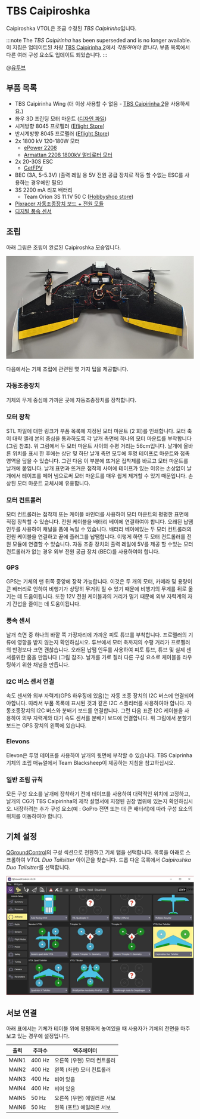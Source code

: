 # TBS Caipiroshka

Caipiroshka VTOL은 조금 수정된 *TBS Caipirinha*입니다.

:::note
The *TBS Caipirinha* has been superseded and is no longer available. 이 지침은 업데이트된 차량 [TBS Caipirinha 2](https://team-blacksheep.com/products/prod:tbs_caipi2_pnp)에서 *작동하여야 합니다*. 부품 목록에서 다른 여러 구성 요소도 업데이트 되었습니다.
:::

@[유투브](https://www.youtube.com/watch?v=acG0aTuf3f8&vq=hd720)

## 부품 목록

* TBS Caipirinha Wing (더 이상 사용할 수 없음 - [TBS Caipirinha 2](https://team-blacksheep.com/products/prod:tbs_caipi2_pnp)을 사용하세요.)
* 좌우 3D 프린팅 모터 마운트 (<a href="https://github.com/PX4/px4_user_guide/raw/master/assets/airframes/vtol/caipiroshka/motor_mounts.zip" target="_blank">디자인 파일</a>)
* 시계방향 8045 프로펠러 ([Eflight Store](https://www.banggood.com/GEMFAN-Carbon-Nylon-8045-CWCCW-Propeller-For-Quadcopters-1-Pair-p-950874.html))
* 반시계방향 8045 프로펠러 ([Eflight Store](https://www.banggood.com/GEMFAN-Carbon-Nylon-8045-CWCCW-Propeller-For-Quadcopters-1-Pair-p-950874.html))
* 2x 1800 kV 120-180W 모터
  * [ePower 2208](https://www.galaxus.ch/en/s5/product/epower-22081400-fuer-2-3-lipo-imax-rc-electric-motors-8355913)
  * [Armattan 2208 1800kV 멀티로터 모터](https://www.amazon.com/Armattan-2208-1800kV-Multirotor-Motor/dp/B00UWLW0C8)
    <!-- equivalent replacement must match: kV (1800), motor size (2208) and number of LiPo cells (3S). -->
* 2x 20-30S ESC
  * [GetFPV](https://www.getfpv.com/lumenier-30a-blheli-s-esc-opto-2-4s.html)
* BEC (3A, 5-5.3V) (출력 레일 용 5V 전원 공급 장치로 작동 할 수없는 ESC를 사용하는 경우에만 필요)
* 3S 2200 mA 리포 배터리
  * Team Orion 3S 11.1V 50 C ([Hobbyshop store](https://www.hobbyshop.ch/modellbau-elektronik/akku/team-orion-lipo-2200-3s-11-1v-50c-xt60-ori60163.html))
* [Pixracer 자동조종장치 보드 + 전원 모듈](../flight_controller/pixracer.md)
* [디지털 풍속 센서](https://hobbyking.com/en_us/hkpilot-32-digital-air-speed-sensor-and-pitot-tube-set.html)


## 조립

아래 그림은 조립이 완료된 Caipiroshka 모습입니다.

![Caipiroshka](../../assets/airframes/vtol/caipiroshka/caipiroshka.jpg)

다음에서는 기체 조립에 관련된 몇 가지 팁을 제공합니다.

### 자동조종장치

기체의 무게 중심에 가까운 곳에 자동조종장치를 장착합니다.

### 모터 장착

STL 파일에 대한 링크가 부품 목록에 지정된 모터 마운트 (2 회)를 인쇄합니다. 모터 축이 대략 엘레 본의 중심을 통과하도록 각 날개 측면에 하나의 모터 마운트를 부착합니다 (그림 참조). 위 그림에서 두 모터 마운트 사이의 수평 거리는 56cm입니다. 날개에 올바른 위치를 표시 한 후에는 상단 및 하단 날개 측면 모두에 투명 테이프로 마운트와 접촉 영역을 덮을 수 있습니다. 그런 다음 이 부분에 뜨거운 접착제를 바르고 모터 마운트를 날개에 붙입니다. 날개 표면과 뜨거운 접착제 사이에 테이프가 있는 이유는 손상없이 날개에서 테이프를 떼어 냄으로써 모터 마운트를 매우 쉽게 제거할 수 있기 때문입니다. 손상된 모터 마운트 교체시에 유용합니다.

### 모터 컨트롤러

모터 컨트롤러는 접착제 또는 케이블 바인더를 사용하여 모터 마운트의 평평한 표면에 직접 장착할 수 있습니다. 전원 케이블을 배터리 베이에 연결하여야 합니다. 오래된 납땜 인두를 사용하여 채널을 폼에 녹일 수 있습니다. 배터리 베이에있는 두 모터 컨트롤러의 전원 케이블을 연결하고 끝에 플러그를 납땜합니다. 이렇게 하면 두 모터 컨트롤러를 전원 모듈에 연결할 수 있습니다. 자동 조종 장치의 출력 레일에 5V를 제공 할 수있는 모터 컨트롤러가 없는 경우 외부 전원 공급 장치 (BEC)를 사용하여야 합니다.

### GPS

GPS는 기체의 맨 뒤쪽 중앙에 장착 가능합니다. 이것은 두 개의 모터, 카메라 및 용량이 큰 배터리로 인하여 비행기가 상당히 무거워 질 수 있기 때문에 비행기의 무게를 뒤로 옮기는 데 도움이됩니다. 또한 12V 전원 케이블과의 거리가 멀기 때문에 외부 자력계의 자기 간섭을 줄이는 데 도움이됩니다.

### 풍속 센서

날개 측면 중 하나의 바깥 쪽 가장자리에 가까운 피토 튜브를 부착합니다. 프로펠러의 기류에 영향을 받지 않는지 확인하십시오. 튜브에서 모터 축까지의 수평 거리가 프로펠러의 반경보다 크면 괜찮습니다. 오래된 납땜 인두를 사용하여 피토 튜브, 튜브 및 실제 센서를위한 홈을 만듭니다 (그림 참조). 날개를 가로 질러 다른 구성 요소로 케이블을 라우팅하기 위한 채널을 만듭니다.

### I2C 버스 센서 연결

속도 센서와 외부 자력계(GPS 하우징에 있음)는 자동 조종 장치의 I2C 버스에 연결되어야합니다. 따라서 부품 목록에 표시된 것과 같은 I2C 스플리터를 사용하여야 합니다. 자동조종장치의 I2C 버스와 분배기 보드를 연결합니다. 그런 다음 표준 I2C 케이블을 사용하여 외부 자력계와 대기 속도 센서를 분배기 보드에 연결합니다. 위 그림에서 분할기 보드는 GPS 장치의 왼쪽에 있습니다.

### Elevons

Elevon은 투명 테이프를 사용하여 날개의 뒷면에 부착할 수 있습니다. TBS Caiprinha 기체의 조립 매뉴얼에서 Team Blacksheep이 제공하는 지침을 참고하십시오.

### 일반 조립 규칙

모든 구성 요소를 날개에 장착하기 전에 테이프를 사용하여 대략적인 위치에 고정하고, 날개의 CG가 TBS Caipirinha의 제작 설명서에 지정된 권장 범위에 있는지 확인하십시오. 내장하려는 추가 구성 요소(예 : GoPro 전면 또는 더 큰 배터리)에 따라 구성 요소의 위치를 이동하여야 합니다.

## 기체 설정

[QGroundControl](../config/airframe.md)의 구성 섹션으로 전환하고 기체 탭을 선택합니다. 목록을 아래로 스크롤하여 *VTOL Duo Tailsitter* 아이콘을 찾습니다. 드롭 다운 목록에서 *Caipiroshka Duo Tailsitter*를 선택합니다.

![caipiroshka](../../assets/airframes/vtol/caipiroshka/airframe_px4_vtol_caipiroshka_duo_tailsitter.jpg)


## 서보 연결

아래 표에서는 기체가 테이블 위에 평평하게 놓여있을 때 사용자가 기체의 전면을 마주 보고 있는 경우에 설정입니다.

| 출력    | 주파수    | 액추에이터            |
| ----- | ------ | ---------------- |
| MAIN1 | 400 Hz | 오른쪽 (우현) 모터 컨트롤러 |
| MAIN2 | 400 Hz | 왼쪽 (좌현) 모터 컨트롤러  |
| MAIN3 | 400 Hz | 비어 있음            |
| MAIN4 | 400 Hz | 비어 있음            |
| MAIN5 | 50 Hz  | 오른쪽 (우현) 에일러론 서보 |
| MAIN6 | 50 Hz  | 왼쪽 (포트) 에일러론 서보  |
